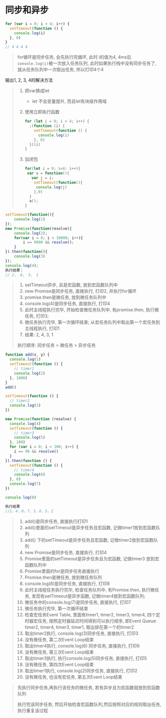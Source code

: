 # 同步和异步

```js
for (var i = 0; i < 4; i++) {
  setTimeout(function () {
    console.log(i)
  }, 0)
}
// 4 4 4 4
```

> for循环是同步任务, 会先执行完循环, 此时 i的值为4, 4ms后`console.log(i)`被一次放入任务队列, 此时如果执行栈中没有同步任务了, 就从任务队列中一次取出任务, 所以打印4个4

输出1, 2, 3, 4的解决方法

> 1. 把var换成let
>
>    - let 不会变量提升, 而且let有块级作用域
>
> 2. 使用立即执行函数
>
>    ```js
>    for (let i = 0; i < 4; i++) {
>      ;(function (i) {
>        setTimeout(function () {
>          console.log(i)
>        }, 0)
>      })(i)
>    }
>    ```
>
> 3. 加闭包
>
>    ```js
>    for(let i = 0; i<4: i++){
>     var a = function(){
>       var j = i;
>        setTimeout(function(){
>         console.log(j)
>        },0)
>      }
>      a();
>    }
>    ```

```js
setTimeout(function(){
    console.log(1)
});
new Promise(function(resolve){
    console.log(2);
    for(var i = 0; i < 10000; i++){
        i == 9999 && resolve();
    }
}).then(function(){
    console.log(3)
});
console.log(4);
执行结果：
// 2， 4， 3， 1
```

> 1. setTimeout异步, 且是宏函数, 放到宏函数队列中
> 2. new Promise是同步任务, 直接执行, 打印2, 并执行for循环
> 3. promise.then是微任务, 放到微任务队列中
> 4. console.log(4)是同步任务, 直接执行, 打印4
> 5. 此时主线程执行完毕, 开始检查微任务队列中, 有promise.then, 执行微任务, 打印3;
> 6. 微任务执行完毕, 第一次循环结束; 从宏任务队列中取出第一个宏任务到主线程执行, 打印1
> 7. 结果: 2, 4, 3, 1
>
> 执行顺序: 同步任务 > 微任务 > 异步任务

```js
function add(x, y) {
  console.log(1)
  setTimeout(function () {
    // timer1
    console.log(2)
  }, 1000)
}
add()

setTimeout(function () {
  // timer2
  console.log(3)
})

new Promise(function (resolve) {
  console.log(4)
  setTimeout(function () {
    // timer3
    console.log(5)
  }, 100)
  for (var i = 0; i < 100; i++) {
    i == 99 && resolve()
  }
}).then(function () {
  setTimeout(function () {
    // timer4
    console.log(6)
  }, 0)
  console.log(7)
})

console.log(8)

执行结果
//1，4，8，7，3，6，5，2
```

> 1. add()是同步任务, 直接执行打印1
> 2. add()里面的setTimeout是异步任务且宏函数, 记做timer1放到宏函数队列
> 3. add() 下的setTimeout是异步任务且宏函数, 记做timer2放到宏函数队列
> 4. new Promise是同步任务, 直接执行, 打印4
> 5. Promise里面的setTimeout是异步任务且为宏函数, 记做timer3 放到宏函数队列中
> 6. Promise里面的for是同步任务直接执行
> 7. Promise.then是微任务, 放到微任务队列
> 8. console.log(8)是同步任务, 直接执行, 打印8
> 9. 此时主线程任务执行完毕, 检查任务队列中, 有Promise.then, 执行微任务, 发现有setTimeout是异步函数, 记做timer4放到宏函数队列;
> 10. 微任务中的console.log(7)是同步任务, 直接执行, 打印7
> 11. 微任务执行完毕, 第一次循环结束
> 12. 检查宏任务Event Table, 里面有timer1, timer2, timer3, timer4, 四个定时器宏任务, 按照定时器延迟时间得到可以执行顺序, 即Event Queue: timer2, timer4, timer3, timer1, 取出排在第一个的timer2
> 13. 取出timer2执行, console.log(3)同步任务, 直接执行, 打印3
> 14. 没有微任务, 第二次Event Loop结束
> 15. 取出timer4执行, console.log(6) 同步任务, 直接执行, 打印6
> 16. 没有微任务, 第三次Event Loop结束
> 17. 取出timer3执行, 执行console.log(5)同步任务, 直接执行, 打印5
> 18. 没有微任务, 第四次Event Loop结束
> 19. 取出timer1执行, console.log(2)同步任务, 直接执行, 打印2
> 20. 没有微任务, 也没有宏任务, 第五次Event Loop结束

> 先执行同步任务,再执行该任务的微任务, 若有异步且为宏函数就放到宏函数队列
>
> 执行完该同步任务, 然后开始检查宏函数队列,然后按照对应的规则取出任务, 执行重复该过程
